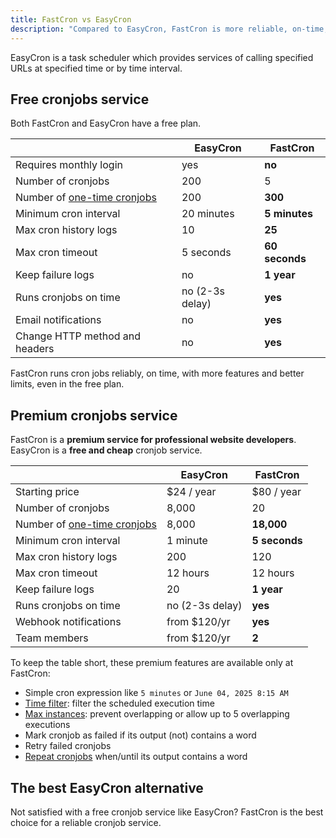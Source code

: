 ```yaml
---
title: FastCron vs EasyCron
description: "Compared to EasyCron, FastCron is more reliable, on-time, with more features for your cronjobs."
---
```


EasyCron is a task scheduler which provides services of calling specified URLs at specified time or by time interval.

## Free cronjobs service

Both FastCron and EasyCron have a free plan.

|                                                          | EasyCron      | **FastCron**   |
| -------------------------------------------------------- | ------------- | -------------- |
| Requires monthly login                                       | yes           | **no**              |
| Number of cronjobs                                       | 200           | 5              |
| Number of [one-time cronjobs](/guides/one-time-cronjobs) | 200           | **300**        |
| Minimum cron interval                                    | 20 minutes    | **5 minutes**  |
| Max cron history logs                                    | 10            | **25**         |
| Max cron timeout                                         | 5 seconds     | **60 seconds** |
| Keep failure logs                                        | no            | **1 year**     |
| Runs cronjobs on time                                    | no (2-3s delay) | **yes**        |
| Email notifications                                      | no            | **yes**        |
| Change HTTP method and headers                           | no            | **yes**        |

FastCron runs cron jobs reliably, on time, with more features and better limits, even in the free plan.

## Premium cronjobs service

FastCron is a **premium service for professional website developers**.
EasyCron is a **free and cheap** cronjob service.

|                                                          | EasyCron      | **FastCron**  |
| -------------------------------------------------------- | ------------- | ------------- |
| Starting price                                           | $24 / year      | $80 / year    |
| Number of cronjobs                                       | 8,000         | 20            |
| Number of [one-time cronjobs](/guides/one-time-cronjobs) | 8,000         | **18,000**    |
| Minimum cron interval                                    | 1 minute      | **5 seconds** |
| Max cron history logs                                    | 200           | 120           |
| Max cron timeout                                         | 12 hours      | 12 hours      |
| Keep failure logs                                        | 20            | **1 year**    |
| Runs cronjobs on time                                    | no (2-3s delay) | **yes**       |
| Webhook notifications                                    | from $120/yr  | **yes**       |
| Team members                                             | from $120/yr  | **2**         |

To keep the table short, these premium features are available only at FastCron:

- Simple cron expression like `5 minutes` or `June 04, 2025 8:15 AM`
- [Time filter](/blog/time-filter): filter the scheduled execution time
- [Max instances](/blog/max-instances): prevent overlapping or allow up to 5 overlapping executions
- Mark cronjob as failed if its output (not) contains a word
- Retry failed cronjobs
- [Repeat cronjobs](/blog/repeat-cronjob) when/until its output contains a word

## The best EasyCron alternative

Not satisfied with a free cronjob service like EasyCron? FastCron is the best choice for a reliable cronjob service.
